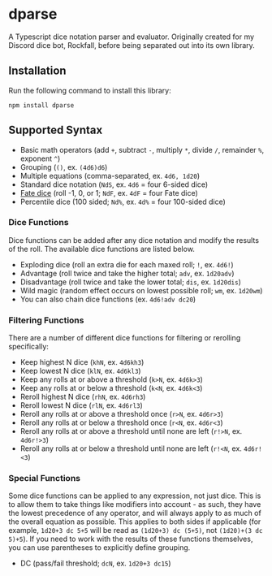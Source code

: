 # dparse
A Typescript dice notation parser and evaluator. Originally created for my Discord dice bot, Rockfall, before being separated out into its own library.

## Installation
Run the following command to install this library:

```
npm install dparse
```

## Supported Syntax

- Basic math operators (add `+`, subtract `-`, multiply `*`, divide `/`, remainder `%`, exponent `^`)
- Grouping (`()`, ex. `(4d6)d6`)
- Multiple equations (comma-separated, ex. `4d6, 1d20`)
- Standard dice notation (`NdS`, ex. `4d6` = four 6-sided dice)
- [Fate dice](https://en.wikipedia.org/wiki/Fudge_(role-playing_game_system)#Fudge_dice) (roll -1, 0, or 1; `NdF`, ex. `4dF` = four Fate dice)
- Percentile dice (100 sided; `Nd%`, ex. `4d%` = four 100-sided dice)

### Dice Functions
Dice functions can be added after any dice notation and modify the results of the roll. The available dice functions are listed below.

- Exploding dice (roll an extra die for each maxed roll; `!`, ex. `4d6!`)
- Advantage (roll twice and take the higher total; `adv`, ex. `1d20adv`)
- Disadvantage (roll twice and take the lower total; `dis`, ex. `1d20dis`)
- Wild magic (random effect occurs on lowest possible roll; `wm`, ex. `1d20wm`)
- You can also chain dice functions (ex. `4d6!adv dc20`)

### Filtering Functions
There are a number of different dice functions for filtering or rerolling specifically:

- Keep highest N dice (`khN`, ex. `4d6kh3`)
- Keep lowest N dice (`klN`, ex. `4d6kl3`)
- Keep any rolls at or above a threshold (`k>N`, ex. `4d6k>3`)
- Keep any rolls at or below a threshold (`k<N`, ex. `4d6k<3`)
- Reroll highest N dice (`rhN`, ex. `4d6rh3`)
- Reroll lowest N dice (`rlN`, ex. `4d6rl3`)
- Reroll any rolls at or above a threshold once (`r>N`, ex. `4d6r>3`)
- Reroll any rolls at or below a threshold once (`r<N`, ex. `4d6r<3`)
- Reroll any rolls at or above a threshold until none are left (`r!>N`, ex. `4d6r!>3`)
- Reroll any rolls at or below a threshold until none are left (`r!<N`, ex. `4d6r!<3`)

### Special Functions
Some dice functions can be applied to any expression, not just dice. This is to allow them to take things like modifiers into account - as such, they have the lowest precedence of any operator, and will always apply to as much of the overall equation as possible. This applies to both sides if applicable (for example, `1d20+3 dc 5+5` will be read as `(1d20+3) dc (5+5)`, not `(1d20)+(3 dc 5)+5`). If you need to work with the results of these functions themselves, you can use parentheses to explicitly define grouping. 

- DC (pass/fail threshold; `dcN`, ex. `1d20+3 dc15`)
